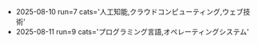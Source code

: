 - 2025-08-10 run=7 cats='人工知能,クラウドコンピューティング,ウェブ技術'
- 2025-08-11 run=9 cats='プログラミング言語,オペレーティングシステム'
